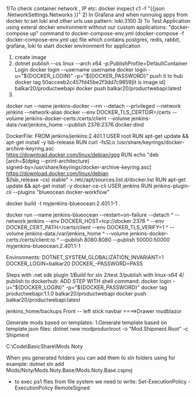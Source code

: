 1)To check container network , IP etc:
docker inspect c1 -f "{{json .NetworkSettings.Networks }}"
2) In Grafana and when runnuing apps from docker to set loki and other urls use pattern: loki:3100
3) To Test Application using exteral docker environment without our custom applications: "docker-compose up" command to 
docker-compose-env.yml (docker-compose -f docker-compose-env.yml up)
file which contains postgres, redis, rabbit, grafana, loki
to start docker environment for application 
1.  create image
2. dotnet publish --os linux --arch x64 -p:PublishProfile=DefaultContainer
    Login
docker login --username username 
docker login -u="${DOCKER_LOGIN}" -p="${DOCKER_PASSWORD}"
    push it to hub
docker tag 50acceeb2c457fd45be2f3dd7c9859[it is image id] balkar20/productwebapi
docker push balkar20/productwebapi:latest
2. 


docker run --name jenkins-docker --rm --detach
  --privileged --network jenkins --network-alias docker
  --env DOCKER_TLS_CERTDIR=/certs
  --volume jenkins-docker-certs:/certs/client
  --volume jenkins-data:/var/jenkins_home
  --publish 2376:2376
  docker:dind
  
  DockerFile:
  FROM jenkins/jenkins:2.401.1
USER root
RUN apt-get update && apt-get install -y lsb-release
RUN curl -fsSLo /usr/share/keyrings/docker-archive-keyring.asc \
  https://download.docker.com/linux/debian/gpg
RUN echo "deb [arch=$(dpkg --print-architecture) \
  signed-by=/usr/share/keyrings/docker-archive-keyring.asc] \
  https://download.docker.com/linux/debian \
  $(lsb_release -cs) stable" > /etc/apt/sources.list.d/docker.list
RUN apt-get update && apt-get install -y docker-ce-cli
USER jenkins
RUN jenkins-plugin-cli --plugins "blueocean docker-workflow"

  docker build -t myjenkins-blueocean:2.401.1-1 .

  docker run --name jenkins-blueocean --restart=on-failure --detach ^
  --network jenkins --env DOCKER_HOST=tcp://docker:2376 ^
  --env DOCKER_CERT_PATH=/certs/client --env DOCKER_TLS_VERIFY=1 ^
  --volume jenkins-data:/var/jenkins_home ^
  --volume jenkins-docker-certs:/certs/client:ro ^
  --publish 8080:8080 --publish 50000:50000 myjenkins-blueocean:2.401.1-1


Environments:
  DOTNET_SYSTEM_GLOBALIZATION_INVARIANT=1
  DOCKER_LOGIN=balkar20
  DOCKER_-PASSWORD=PASS


  Steps with .net sdk plugin 
1/Build for sln 
2/test
3/publish with linux-x64
4/ publish to dockerhub:
ADD STEP WITH shell command:
docker login -u="${DOCKER_LOGIN}" -p="${DOCKER_PASSWORD}"
docker tag productwebapi:1.1.0 balkar20/productwebapi
docker push balkar20/productwebapi:latest

jenkins_home/backups
Front -- left stick navbar ====>Drawer mudblazor




Generate mods based on templates:
1.Generate template based on template.json files:
dotnet new modproductroot -o "Mod.Shipment.Root" -c Shipment


C:\Code\BasicShare\Mods Noty

When you generated folders you can add them to sln folders using for example:
dotnet sln add Mods/Noty/Mods.Noty.Base/Mods.Noty.Base.csproj

- to exec ps1 flies  from file system we need to write:
Set-ExecutionPolicy -ExecutionPolicy RemoteSigned